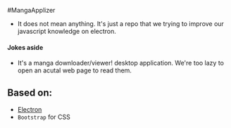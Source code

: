 #MangaApplizer
- It does not mean anything. It's just a repo that we trying to improve our javascript
knowledge on electron.

#### Jokes aside
- It's a manga downloader/viewer! desktop application. We're too lazy to open an acutal web page
to read them.


## Based on:
- [Electron](https://github.com/electron/electron)
- `Bootstrap` for CSS
